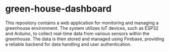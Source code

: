 # green-house-dashboard
This repository contains a web application for monitoring and managing a greenhouse environment. The system utilizes IoT devices, such as ESP32 and Arduino, to collect real-time data from various sensors within the greenhouse. The data is then stored and managed using Firebase, providing a reliable backend for data handling and user authentication.
